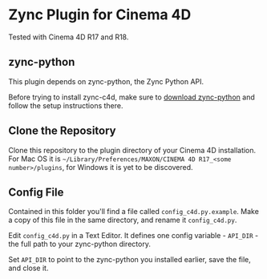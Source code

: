 # Zync Plugin for Cinema 4D

Tested with Cinema 4D R17 and R18.

## zync-python

This plugin depends on zync-python, the Zync Python API.

Before trying to install zync-c4d, make sure to [download zync-python](https://github.com/zync/zync-python) and follow the setup instructions there.

## Clone the Repository

Clone this repository to the plugin directory of your Cinema 4D installation. For Mac OS it is `~/Library/Preferences/MAXON/CINEMA 4D R17_<some number>/plugins`, for Windows it is yet to be discovered.

## Config File

Contained in this folder you'll find a file called ```config_c4d.py.example```. Make a copy of this file in the same directory, and rename it ```config_c4d.py```.

Edit ```config_c4d.py``` in a Text Editor. It defines one config variable - `API_DIR` - the full path to your zync-python directory.

Set `API_DIR` to point to the zync-python you installed earlier, save the file, and close it.
